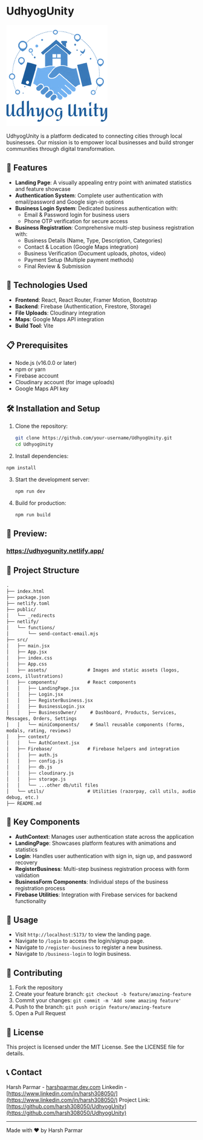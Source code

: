 # UdhyogUnity

![UdhyogUnity Logo](src/assets/udhyogunity.png)

UdhyogUnity is a platform dedicated to connecting cities through local businesses. Our mission is to empower local businesses and build stronger communities through digital transformation.

## 🚀 Features

- **Landing Page**: A visually appealing entry point with animated statistics and feature showcase
- **Authentication System**: Complete user authentication with email/password and Google sign-in options
- **Business Login System**: Dedicated business authentication with:
  - Email & Password login for business users
  - Phone OTP verification for secure access
- **Business Registration**: Comprehensive multi-step business registration with:
  - Business Details (Name, Type, Description, Categories)
  - Contact & Location (Google Maps integration)
  - Business Verification (Document uploads, photos, video)
  - Payment Setup (Multiple payment methods)
  - Final Review & Submission

## 🔧 Technologies Used

- **Frontend**: React, React Router, Framer Motion, Bootstrap
- **Backend**: Firebase (Authentication, Firestore, Storage)
- **File Uploads**: Cloudinary integration
- **Maps**: Google Maps API integration
- **Build Tool**: Vite

## 📋 Prerequisites

- Node.js (v16.0.0 or later)
- npm or yarn
- Firebase account
- Cloudinary account (for image uploads)
- Google Maps API key

## 🛠️ Installation and Setup

1. Clone the repository:

    ```bash
    git clone https://github.com/your-username/UdhyogUnity.git
    cd UdhyogUnity
    ```

2. Install dependencies:
  ``` bash
  npm install
  ```

3. Start the development server:

    ```bash
    npm run dev
    ```

4. Build for production:
   ```bash
   npm run build
   ```

## 📸 Preview:
<h3> <a href="https://udhyogunity.netlify.app/"> https://udhyogunity.netlify.app/ <a></h3>


## 📂 Project Structure

```
.
├── index.html
├── package.json
├── netlify.toml
├── public/
│   └── _redirects
├── netlify/
│   └── functions/
│       └── send-contact-email.mjs
├── src/
│   ├── main.jsx
│   ├── App.jsx
│   ├── index.css
│   ├── App.css
│   ├── assets/               # Images and static assets (logos, icons, illustrations)
│   ├── components/           # React components
│   │   ├── LandingPage.jsx
│   │   ├── Login.jsx
│   │   ├── RegisterBusiness.jsx
│   │   ├── BusinessLogin.jsx
│   │   ├── BusinessOwner/     # Dashboard, Products, Services, Messages, Orders, Settings
│   │   └── miniComponents/    # Small reusable components (forms, modals, rating, reviews)
│   ├── context/
│   │   └── AuthContext.jsx
│   ├── Firebase/             # Firebase helpers and integration
│   │   ├── auth.js
│   │   ├── config.js
│   │   ├── db.js
│   │   ├── cloudinary.js
│   │   ├── storage.js
│   │   └── ...other db/util files
│   └── utils/                # Utilities (razorpay, call utils, audio debug, etc.)
├── README.md
```

## 🧩 Key Components

- **AuthContext**: Manages user authentication state across the application
- **LandingPage**: Showcases platform features with animations and statistics
- **Login**: Handles user authentication with sign in, sign up, and password recovery
- **RegisterBusiness**: Multi-step business registration process with form validation
- **BusinessForm Components**: Individual steps of the business registration process
- **Firebase Utilities**: Integration with Firebase services for backend functionality

## 🚀 Usage

- Visit `http://localhost:5173/` to view the landing page.
- Navigate to `/login` to access the login/signup page.
- Navigate to `/register-business` to register a new business.
- Navigate to `/business-login` to login business.

## 🤝 Contributing

1. Fork the repository
2. Create your feature branch: `git checkout -b feature/amazing-feature`
3. Commit your changes: `git commit -m 'Add some amazing feature'`
4. Push to the branch: `git push origin feature/amazing-feature`
5. Open a Pull Request

## 📝 License

This project is licensed under the MIT License. See the LICENSE file for details.

## 📞 Contact

Harsh Parmar - [harshparmar.dev.com](mailto:harshparmar.dev.com)
Linkedin - [https://www.linkedin.com/in/harsh308050/](https://www.linkedin.com/in/harsh308050/)
Project Link: [https://github.com/harsh308050/UdhyogUnity](https://github.com/harsh308050/UdhyogUnity)

---

Made with ❤️ by Harsh Parmar
